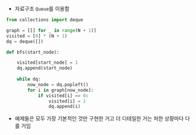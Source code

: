 - 자료구조 `Queue`를 이용함
```python
from collections import deque

graph = [[] for _ in range(N + 1)]
visited = [0] * (N + 1)
dq = deque([])

def bfs(start_node):

	visited[start_node] = 1
	dq.append(start_node)
	
	while dq:
		now_node = dq.popleft()
		for i in graph[now_node]:
			if visited[i] == 0:
				visited[i] = 1
				dq.append(i)
```

- 예제들은 모두 가장 기본적인 것만 구현한 거고 더 디테일한 거는 처한 상황마다 다를 거임